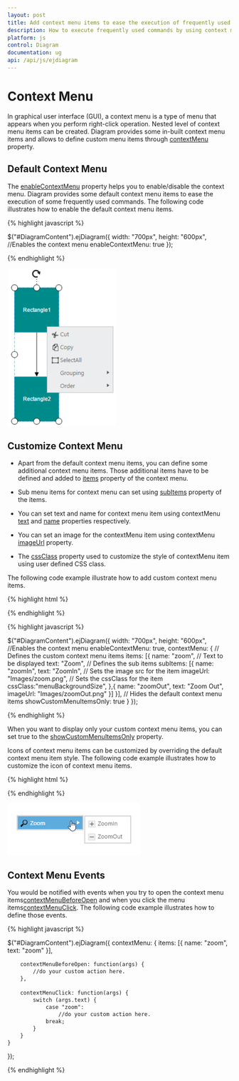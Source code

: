 ```yaml
---
layout: post
title: Add context menu items to ease the execution of frequently used commands
description: How to execute frequently used commands by using context menu items?
platform: js
control: Diagram
documentation: ug
api: /api/js/ejdiagram
---
```


# Context Menu

In graphical user interface (GUI), a context menu is a type of menu that appears when you perform right-click operation. Nested level of context menu items can be created.
Diagram provides some in-built context menu items and allows to define custom menu items through [contextMenu](/api/js/ejdiagram#members:contextmenu "contextMenu") property.

## Default Context Menu

The [enableContextMenu](/api/js/ejdiagram#members:enablecontextmenu "enableContextMenu") property helps you to enable/disable the context menu. Diagram provides some default context menu items to ease the execution of some frequently used commands.
The following code illustrates how to enable the default context menu items.

{% highlight javascript %}

$("#DiagramContent").ejDiagram({
	width: "700px",
	height: "600px",
	//Enables the context menu
	enableContextMenu: true
});

{% endhighlight %}

![](/js/Diagram/ContextMenu_images/Contextmenu_img1.png)

## Customize Context Menu

* Apart from the default context menu items, you can define some additional context menu items. Those additional items have to be defined and added to [items](/api/js/ejdiagram#members:contextmenu-items "items") property of the context menu. 

* Sub menu items for context menu can set using [subItems](/api/js/ejdiagram#members:contextmenu-items-subitems "subItems") property of the items.

* You can set text and name for context menu item using contextMenu [text](/api/js/ejdiagram#members:contextmenu-items-text "text") and [name](/api/js/ejdiagram#members:contextmenu-items-name "name") properties respectively.

* You can set an image for the contextMenu item using contextMenu [imageUrl](/api/js/ejdiagram#members:contextmenu-items-imageurl "imageUrl") property.

* The [cssClass](/api/js/ejdiagram#members:contextmenu-items-cssclass "cssClass") property used to customize the style of contextMenu item using user defined CSS class.

The following code example illustrate how to add custom context menu items.

{% highlight html %}
<style>
	.menuBackgroundSize{
		background-size:14px 14px;
	}
</style>

{% endhighlight %}

{% highlight javascript %}

$("#DiagramContent").ejDiagram({
	width: "700px",
	height: "600px",
	//Enables the context menu
	enableContextMenu: true,
	contextMenu: {
		// Defines the custom context menu items
		items: [{
			name: "zoom",
			// Text to be displayed
			text: "Zoom",
			// Defines the sub items
			subItems: [{
				name: "zoomIn",
				text: "ZoomIn",
				// Sets the image src for the item
				imageUrl: "Images/zoom.png",
				// Sets the cssClass for the item
				 cssClass:"menuBackgroundSize",
			},{
				name: "zoomOut",
				text: "Zoom Out",
				imageUrl: "Images/zoomOut.png"
			}]
		}],
		// Hides the default context menu items
		showCustomMenuItemsOnly: true
	}
});

{% endhighlight %}

When you want to display only your custom context menu items, you can set true to the [showCustomMenuItemsOnly](/api/js/ejdiagram#members:contextmenu-showcustommenuitemsonly "showCustomMenuItemsOnly") property.

Icons of context menu items can be customized by overriding the default context menu item style.
The following code example illustrates how to customize the icon of context menu items.

{% highlight html %}

<style>
#Zoom_image {
	background-image: url("zoom.png");
}

#ZoomIn_image {
	background-image: url("zoom-in.png");
}

#ZoomOut_image {
	background-image: url("zoom-out.png");
}
</style>

{% endhighlight %}

![](/js/Diagram/ContextMenu_images/Contextmenu_img2.png)

## Context Menu Events

You would be notified with events when you try to open the context menu items[contextMenuBeforeOpen](/api/js/ejdiagram#events:contextmenubeforeopen "contextMenuBeforeOpen") and when you click the menu items[contextMenuClick](/api/js/ejdiagram#events:contextmenuclick "contextMenuClick"). The following code example illustrates how to define those events.

{% highlight javascript %}

$("#DiagramContent").ejDiagram({
	contextMenu: {
		items: [{
			name: "zoom",
			text: "zoom"
		}],

		contextMenuBeforeOpen: function(args) {
			//do your custom action here.
		},

		contextMenuClick: function(args) {
			switch (args.text) {
				case "zoom":
					//do your custom action here.
				break;
			}
		}
	}
});

{% endhighlight %}